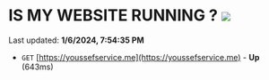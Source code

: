 # IS MY WEBSITE RUNNING ? [![](https://img.shields.io/static/v1?label=Sponsor&message=%E2%9D%A4&logo=GitHub&color=%23fe8e86)](https://github.com/sponsors/<username>)

Last updated: **1/6/2024, 7:54:35 PM**

- `GET` [https://youssefservice.me](https://youssefservice.me) - **Up** (643ms)
